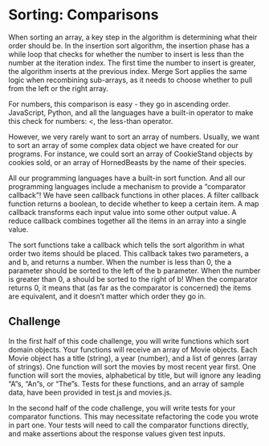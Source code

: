 # Sorting: Comparisons


When sorting an array, a key step in the algorithm is determining what their order should be. In the insertion sort algorithm, the insertion phase has a while loop that checks for whether the number to insert is less than the number at the iteration index. The first time the number to insert is greater, the algorithm inserts at the previous index. Merge Sort applies the same logic when recombining sub-arrays, as it needs to choose whether to pull from the left or the right array.

For numbers, this comparison is easy - they go in ascending order. JavaScript, Python, and all the languages have a built-in operator to make this check for numbers: <, the less-than operator.

However, we very rarely want to sort an array of numbers. Usually, we want to sort an array of some complex data object we have created for our programs. For instance, we could sort an array of CookieStand objects by cookies sold, or an array of HornedBeasts by the name of their species.

All our programming languages have a built-in sort function. And all our programming languages include a mechanism to provide a “comparator callback”! We have seen callback functions in other places. A filter callback function returns a boolean, to decide whether to keep a certain item. A map callback transforms each input value into some other output value. A reduce callback combines together all the items in an array into a single value.

The sort functions take a callback which tells the sort algorithm in what order two items should be placed. This callback takes two parameters, a and b, and returns a number. When the number is less than 0, the a parameter should be sorted to the left of the b parameter. When the number is greater than 0, a should be sorted to the right of b! When the comparator returns 0, it means that (as far as the comparator is concerned) the items are equivalent, and it doesn’t matter which order they go in.

## Challenge

In the first half of this code challenge, you will write functions which sort domain objects. Your functions will receive an array of Movie objects. Each Movie object has a title (string), a year (number), and a list of genres (array of strings). One function will sort the movies by most recent year first. One function will sort the movies, alphabetical by title, but will ignore any leading “A”s, “An”s, or “The”s. Tests for these functions, and an array of sample data, have been provided in test.js and movies.js.

In the second half of the code challenge, you will write tests for your comparator functions. This may necessitate refactoring the code you wrote in part one. Your tests will need to call the comparator functions directly, and make assertions about the response values given test inputs.
